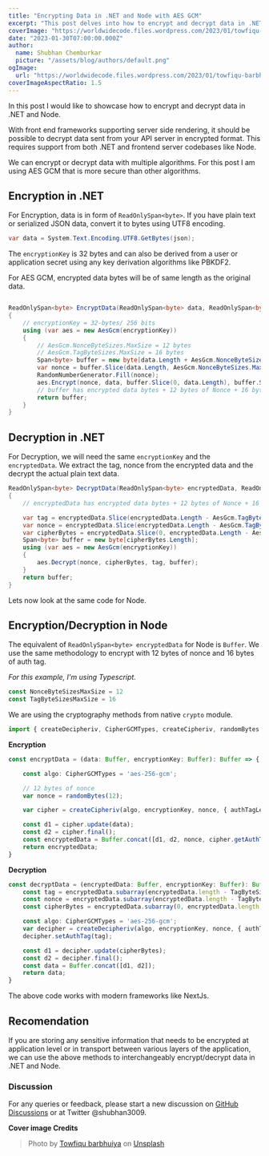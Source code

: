 ```yaml
---
title: "Encrypting Data in .NET and Node with AES GCM"
excerpt: "This post delves into how to encrypt and decrypt data in .NET and Node using AES GCM algorithm. With front end frameworks supporting server side rendering, it should be possible to decrypt data sent from your API server in encrypted format"
coverImage: "https://worldwidecode.files.wordpress.com/2023/01/towfiqu-barbhuiya-fna5pazqhmm-unsplash.jpg"
date: "2023-01-30T07:00:00.000Z"
author:
  name: Shubhan Chemburkar
  picture: "/assets/blog/authors/default.png"
ogImage:
  url: "https://worldwidecode.files.wordpress.com/2023/01/towfiqu-barbhuiya-fna5pazqhmm-unsplash.jpg"
coverImageAspectRatio: 1.5
---
```


In this post I would like to showcase how to encrypt and decrypt data in .NET and Node. 

With front end frameworks supporting server side rendering, it should be possible to decrypt data sent from your API server in encrypted format. This requires support from both .NET and frontend server codebases like Node. 

We can encrypt or decrypt data with multiple algorithms. For this post I am using AES GCM that is more secure than other algorithms.

## Encryption in .NET

For Encryption, data is in form of `ReadOnlySpan<byte>`. If you have plain text or serialized JSON data, convert it to bytes using UTF8 encoding.

```csharp
var data = System.Text.Encoding.UTF8.GetBytes(json);
```

The `encryptionKey` is 32 bytes and can also be derived from a user or application secret using any key derivation algorithms like PBKDF2.

For AES GCM, encrypted data bytes will be of same length as the original data. 

```csharp

ReadOnlySpan<byte> EncryptData(ReadOnlySpan<byte> data, ReadOnlySpan<byte> encryptionKey)
{
    // encryptionKey = 32-bytes/ 256 bits
    using (var aes = new AesGcm(encryptionKey))
    {
        // AesGcm.NonceByteSizes.MaxSize = 12 bytes
        // AesGcm.TagByteSizes.MaxSize = 16 bytes
        Span<byte> buffer = new byte[data.Length + AesGcm.NonceByteSizes.MaxSize + AesGcm.TagByteSizes.MaxSize];
        var nonce = buffer.Slice(data.Length, AesGcm.NonceByteSizes.MaxSize);
        RandomNumberGenerator.Fill(nonce);
        aes.Encrypt(nonce, data, buffer.Slice(0, data.Length), buffer.Slice(data.Length + AesGcm.NonceByteSizes.MaxSize, AesGcm.TagByteSizes.MaxSize));
        // buffer has encrypted data bytes + 12 bytes of Nonce + 16 bytes of Tag
        return buffer;
    }
}

```

## Decryption in .NET

For Decryption, we will need the same `encryptionKey` and the `encryptedData`. 
We extract the tag, nonce from the encrypted data and the decrypt the actual plain text data.


```csharp
ReadOnlySpan<byte> DecryptData(ReadOnlySpan<byte> encryptedData, ReadOnlySpan<byte> encryptionKey)
{
    // encryptedData has encrypted data bytes + 12 bytes of Nonce + 16 bytes of Tag

    var tag = encryptedData.Slice(encryptedData.Length - AesGcm.TagByteSizes.MaxSize, AesGcm.TagByteSizes.MaxSize);
    var nonce = encryptedData.Slice(encryptedData.Length - AesGcm.TagByteSizes.MaxSize - AesGcm.NonceByteSizes.MaxSize, AesGcm.NonceByteSizes.MaxSize);
    var cipherBytes = encryptedData.Slice(0, encryptedData.Length - AesGcm.TagByteSizes.MaxSize - AesGcm.NonceByteSizes.MaxSize);
    Span<byte> buffer = new byte[cipherBytes.Length];
    using (var aes = new AesGcm(encryptionKey))
    {
        aes.Decrypt(nonce, cipherBytes, tag, buffer);
    }
    return buffer;
}
```

Lets now look at the same code for Node.

## Encryption/Decryption in Node

The equivalent of `ReadOnlySpan<byte> encryptedData` for Node is `Buffer`. We use the same methodology to encrypt with 12 bytes of nonce and 16 bytes of auth tag.

*For this example, I'm using Typescript.*

```ts
const NonceByteSizesMaxSize = 12
const TagByteSizesMaxSize = 16
```

We are using the cryptography methods from native `crypto` module.

```ts
import { createDecipheriv, CipherGCMTypes, createCipheriv, randomBytes } from 'crypto';
```

**Encryption**

```ts
const encryptData = (data: Buffer, encryptionKey: Buffer): Buffer => {

    const algo: CipherGCMTypes = 'aes-256-gcm';

    // 12 bytes of nonce
    var nonce = randomBytes(12); 

    var cipher = createCipheriv(algo, encryptionKey, nonce, { authTagLength: 16 });

    const d1 = cipher.update(data);
    const d2 = cipher.final();
    const encryptedData = Buffer.concat([d1, d2, nonce, cipher.getAuthTag()]);
    return encryptedData;
}
```

**Decryption**


```ts
const decryptData = (encryptedData: Buffer, encryptionKey: Buffer): Buffer => {
    const tag = encryptedData.subarray(encryptedData.length - TagByteSizesMaxSize, encryptedData.length);
    const nonce = encryptedData.subarray(encryptedData.length - TagByteSizesMaxSize - NonceByteSizesMaxSize, encryptedData.length - TagByteSizesMaxSize);
    const cipherBytes = encryptedData.subarray(0, encryptedData.length - TagByteSizesMaxSize - NonceByteSizesMaxSize);

    const algo: CipherGCMTypes = 'aes-256-gcm';
    var decipher = createDecipheriv(algo, encryptionKey, nonce, { authTagLength: 16 });
    decipher.setAuthTag(tag);

    const d1 = decipher.update(cipherBytes);
    const d2 = decipher.final();
    const data = Buffer.concat([d1, d2]);
    return data;
}
```
The above code works with modern frameworks like NextJs.

## Recomendation

If you are storing any sensitive information that needs to be encrypted at application level or in transport between various layers of the application, we can use the above methods to interchangeably encrypt/decrypt data in .NET and Node.


### Discussion


For any queries or feedback, please start a new discussion on [GitHub Discussions](https://github.com/schemburkar/octocat.dev/discussions/new) or at Twitter @shubhan3009.



**Cover image Credits**

> Photo by [Towfiqu barbhuiya](https://unsplash.com/@towfiqu999999?utm_source=unsplash&utm_medium=referral&utm_content=creditCopyText) on [Unsplash](https://unsplash.com/s/photos/data-security?utm_source=unsplash&utm_medium=referral&utm_content=creditCopyText)

  
